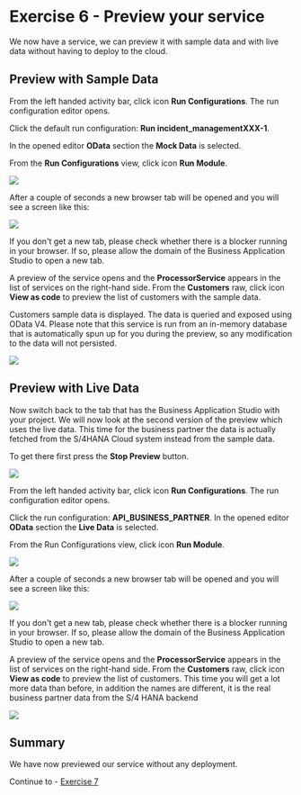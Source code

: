 # Exercise 6 - Preview your service

We now have a service, we can preview it with sample data and with live data without having to deploy to the cloud. 

## Preview with Sample Data

From the left handed activity bar, click icon **Run Configurations**.
The run configuration editor opens.

Click the default run configuration: **Run incident_managementXXX-1**.

In the opened editor **OData** section the **Mock Data** is selected.

From the **Run Configurations** view, click icon **Run Module**.

![](/exercises/Ex6/images/runwithmock.png)

After a couple of seconds a new browser tab will be opened and you will see a screen like this:

![](/exercises/Ex6/images/previewlaunchpad.png) 

If you don't get a new tab, please check whether there is a blocker running in your browser. If so, please allow the domain of the Business Application Studio to open a new tab.

A preview of the service opens and the **ProcessorService** appears in the list of services on the right-hand side.
From the **Customers** raw, click icon **View as code** to preview the list of customers with the sample data.

Customers sample data is displayed.
The data is queried and exposed using OData V4. Please note that this service is run from an in-memory database that is automatically spun up for you during the preview, so any modification to the data will not persisted.

![](/exercises/Ex6/images/customermockresults.png)  


## Preview with Live Data

Now switch back to the tab that has the Business Application Studio with your project. We will now look at the second version of the preview which uses the live data. This time for the business partner the data is actually fetched from the S/4HANA Cloud system instead from the sample data.

To get there first press the **Stop Preview** button.

![](/exercises/Ex6/images/stoppreview.png)  

From the left handed activity bar, click icon **Run Configurations**.
The run configuration editor opens.

Click the run configuration: **API_BUSINESS_PARTNER**.
In the opened editor **OData** section the **Live Data** is selected.

From the Run Configurations view, click icon **Run Module**.

![](/exercises/Ex6/images/runlive.png)

After a couple of seconds a new browser tab will be opened and you will see a screen like this:

![](/exercises/Ex6/images/previewlaunchpad.png) 

If you don't get a new tab, please check whether there is a blocker running in your browser. If so, please allow the domain of the Business Application Studio to open a new tab.

A preview of the service opens and the **ProcessorService** appears in the list of services on the right-hand side.
From the **Customers** raw, click icon **View as code** to preview the list of customers.
This time you will get a lot more data than before, in addition the names are different, it is the real business partner data from the S/4 HANA backend

![](/exercises/Ex6/images/customerliveresults.png)  

## Summary
We have now previewed our service without any deployment.

Continue to - [Exercise 7](../Ex7/README.md)


